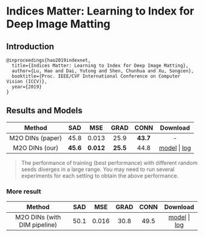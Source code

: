 # Indices Matter: Learning to Index for Deep Image Matting

## Introduction

```
@inproceedings{hao2019indexnet,
  title={Indices Matter: Learning to Index for Deep Image Matting},
  author={Lu, Hao and Dai, Yutong and Shen, Chunhua and Xu, Songcen},
  booktitle={Proc. IEEE/CVF International Conference on Computer Vision (ICCV)},
  year={2019}
}
```

## Results and Models

|      Method      |   SAD    |    MSE    |   GRAD   |   CONN   |                                                                                                                              Download                                                                                                                               |
| :--------------: | :------: | :-------: | :------: | :------: | :-----------------------------------------------------------------------------------------------------------------------------------------------------------------------------------------------------------------------------------------------------------------: |
| M2O DINs (paper) |   45.8   |   0.013   |   25.9   | **43.7** |                                                                                                                                  -                                                                                                                                  |
|  M2O DINs (our)  | **45.6** | **0.012** | **25.5** |   44.8   | [model](https://download.openmmlab.com/mmediting/mattors/indexnet/indexnet_mobv2_1x16_78k_comp1k_SAD-45.6_20200618_173817-26dd258d.pth) \| [log](https://download.openmmlab.com/mmediting/mattors/indexnet/indexnet_mobv2_1x16_78k_comp1k_20200618_173817.log.json) |

> The performance of training (best performance) with different random seeds diverges in a large range. You may need to run several experiments for each setting to obtain the above performance.

### More result

|            Method            |  SAD  |  MSE  | GRAD  | CONN  |                                                                                                                                     Download                                                                                                                                      |
| :--------------------------: | :---: | :---: | :---: | :---: | :-------------------------------------------------------------------------------------------------------------------------------------------------------------------------------------------------------------------------------------------------------------------------------: |
| M2O DINs (with DIM pipeline) | 50.1  | 0.016 | 30.8  | 49.5  | [model](https://download.openmmlab.com/mmediting/mattors/indexnet/indexnet_dimaug_mobv2_1x16_78k_comp1k_SAD-50.1_20200626_231857-af359436.pth) \| [log](https://download.openmmlab.com/mmediting/mattors/indexnet/indexnet_dimaug_mobv2_1x16_78k_comp1k_20200626_231857.log.json) |
